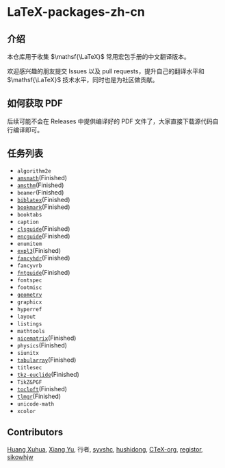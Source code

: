 # LaTeX-packages-zh-cn


## 介绍

本仓库用于收集 $\mathsf{\LaTeX}$ 常用宏包手册的中文翻译版本。

欢迎感兴趣的朋友提交 Issues 以及 pull requests，提升自己的翻译水平和 $\mathsf{\LaTeX}$ 技术水平，同时也是为社区做贡献。

## 如何获取 PDF

后续可能不会在 Releases 中提供编译好的 PDF 文件了，大家直接下载源代码自行编译即可。

## 任务列表
+  `algorithm2e`
+  [`amsmath`](https://github.com/yuxtech/translation-of-amsmath-package)(Finished)
+  [`amsthm`](https://github.com/sikouhjw/amsthm-zh)(Finished)
+  `beamer`(Finished)
+  [`biblatex`](https://github.com/hushidong/biblatex-zh-cn)(Finished)
+  [`bookmark`](https://www.latexstudio.net/index/details/index/mid/2912.html)(Finished)
+  `booktabs`
+  `caption`
+  [`clsguide`](https://github.com/CTeX-org/ctex-doc/tree/master/clsguide-zh-cn)(Finished)
+  [`encguide`](https://www.latexstudio.net/index/details/index/mid/2911.html)(Finished)
+  `enumitem`
+  [`expl3`](https://www.latexstudio.net/index/details/index/mid/2988.html)(Finished)
+  [`fancyhdr`](https://www.latexstudio.net/index/details/index/mid/3086.html)(Finished)
+  `fancyvrb`
+  [`fntguide`](https://www.latexstudio.net/index/details/index/mid/2926.html)(Finished)
+  `fontspec`
+  `footmisc`
+  [`geometry`](https://www.latexstudio.net/index/details/index/mid/3118.html)
+  `graphicx`
+  `hyperref`
+  `layout`
+  `listings`
+  `mathtools`
+  [`nicematrix`](https://gitee.com/zhangsming818/nicematrixmanualzh/)(Finished)
+  `physics`(Finished)
+  `siunitx`
+  [`tabularray`](https://www.latexstudio.net/index/details/index/mid/1776.html)(Finished)
+  `titlesec`
+  [`tkz-euclide`](https://github.com/registor/tkz-euclide-doc-zh-cn)(Finished)
+  `TikZ&PGF`
+  [`tocloft`](https://www.latexstudio.net/index/details/index/mid/1547.html)(Finished)
+  [`tlmgr`](https://github.com/syvshc/tlmgr-intro-zh-cn)(Finished)
+  `unicode-math`
+  `xcolor`

## Contributors

[Huang Xuhua](https://www.latexstudio.net/index/lists/barsearch/author/23813.html), [Xiang Yu](https://github.com/yuxtech), 行者, [syvshc](https://github.com/syvshc), [hushidong](https://github.com/hushidong), 
[CTeX-org](https://github.com/CTeX-org), [registor](https://github.com/registor),
[sikowhjw](https://github.com/sikouhjw)
